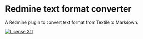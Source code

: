 # Redmine text format converter

A Redmine plugin to convert text format from Textile to Markdown.

[![License X11](https://img.shields.io/badge/license-X11-brightgreen.svg)](https://raw.githubusercontent.com/nishidayuya/redmine_text_format_converter/master/LICENSE.txt)

